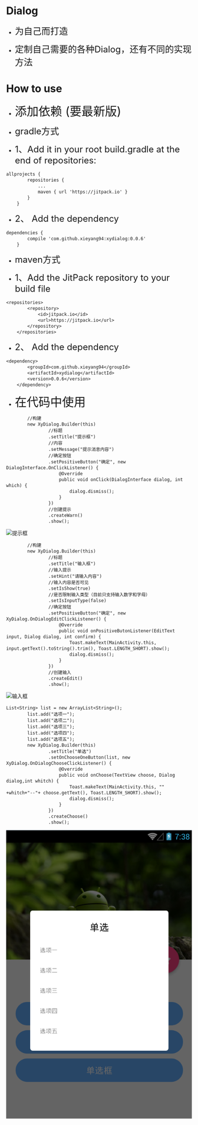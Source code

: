 # Dialog

- <font size=5>为自己而打造</font>


- <font size=5>定制自己需要的各种Dialog，还有不同的实现方法</font>


# How to use


- <font size=6>添加依赖  (要最新版)</font>



- <font size=5 >gradle方式</font>



- <font size=5>1、Add it in your root build.gradle at the end of repositories:</font>




```
allprojects {
    	repositories {
			...
			maven { url 'https://jitpack.io' }
		}
	}
```


- <font size=5>2、 Add the dependency</font>



```
dependencies {
    	compile 'com.github.xieyang94:xydialog:0.0.6'
	}
```


- <font size=5 >maven方式</font>



- <font size=5>1、Add the JitPack repository to your build file</font>




```
<repositories>
    	<repository>
		    <id>jitpack.io</id>
		    <url>https://jitpack.io</url>
		</repository>
	</repositories>
```


- <font size=5>2、 Add the dependency</font>



```
<dependency>
        <groupId>com.github.xieyang94</groupId>
	    <artifactId>xydialog</artifactId>
	    <version>0.0.6</version>
	</dependency>
```


- <font size=6>在代码中使用</font>


```
        //构建
        new XyDialog.Builder(this)
                //标题
                .setTitle("提示框")
                //内容
                .setMessage("提示消息内容")
                //确定按钮
                .setPositiveButton("确定", new DialogInterface.OnClickListener() {
                    @Override
                    public void onClick(DialogInterface dialog, int which) {
                        dialog.dismiss();
                    }
                })
                //创建提示
                .createWarn()
                .show();
```


![提示框](https://github.com/xieyang94/xydialog/blob/master/1.png "提示框")



```
        //构建
        new XyDialog.Builder(this)
                //标题
                .setTitle("输入框")
                //输入提示
                .setHint("请输入内容")
                //输入内容是否可见
                .setIsShow(true)
                //是否限制输入类型（目前只支持输入数字和字母）
                .setIsInputType(false)
                //确定按钮
                .setPositiveButton("确定", new XyDialog.OnDialogEditClickListener() {
                    @Override
                    public void onPositiveButonListener(EditText input, Dialog dialog, int confirm) {
                        Toast.makeText(MainActivity.this, input.getText().toString().trim(), Toast.LENGTH_SHORT).show();
                        dialog.dismiss();
                    }
                })
                //创建输入
                .createEdit()
                .show();
```


![输入框](https://github.com/xieyang94/xydialog/images/blob/master/2.png "输入框")


```
List<String> list = new ArrayList<String>();
        list.add("选项一");
        list.add("选项二");
        list.add("选项三");
        list.add("选项四");
        list.add("选项五");
        new XyDialog.Builder(this)
                .setTitle("单选")
                .setOnChooseOneButton(list, new XyDialog.OnDialogChooseClickListener() {
                    @Override
                    public void onChoose(TextView choose, Dialog dialog,int whitch) {
                        Toast.makeText(MainActivity.this, "" +whitch+"--"+ choose.getText(), Toast.LENGTH_SHORT).show();
                        dialog.dismiss();
                    }
                })
                .createChoose()
                .show();
```

![单选框](https://github.com/xieyang94/xydialog/blob/master/images/3.png "单选框")




